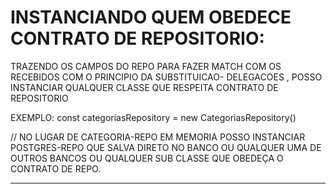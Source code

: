 # INSTANCIANDO QUEM OBEDECE CONTRATO DE REPOSITORIO:

TRAZENDO OS CAMPOS DO REPO PARA FAZER MATCH COM OS RECEBIDOS
COM O PRINCIPIO DA SUBSTITUICAO- DELEGACOES , POSSO INSTANCIAR QUALQUER CLASSE QUE RESPEITA CONTRATO DE REPOSITORIO

EXEMPLO:
const categoriasRepository = new CategoriasRepository()

// NO LUGAR DE CATEGORIA-REPO EM MEMORIA POSSO INSTANCIAR POSTGRES-REPO QUE SALVA DIRETO NO BANCO OU QUALQUER UMA DE OUTROS BANCOS OU QUALQUER SUB CLASSE QUE OBEDEÇA O CONTRATO DE REPO.

---

